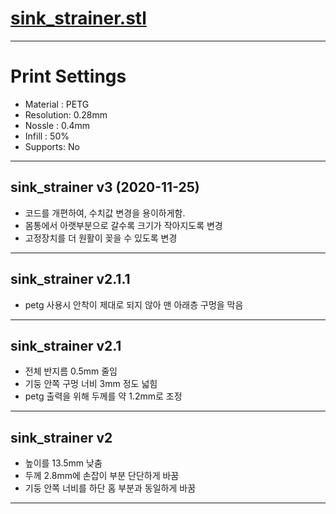 # [sink_strainer.stl](https://github.com/syki66/binary/blob/master/3D-modelings/sink_strainer.stl)

---

# Print Settings

- Material : PETG
- Resolution: 0.28mm
- Nossle : 0.4mm
- Infill : 50%
- Supports: No

---

## sink_strainer v3 (2020-11-25)

- 코드를 개편하여, 수치값 변경을 용이하게함.
- 몸통에서 아랫부분으로 갈수록 크기가 작아지도록 변경
- 고정장치를 더 원활이 꽂을 수 있도록 변경

---

## sink_strainer v2.1.1

- petg 사용시 안착이 제대로 되지 않아 맨 아래층 구멍을 막음

---

## sink_strainer v2.1

- 전체 반지름 0.5mm 줄임
- 기둥 안쪽 구멍 너비 3mm 정도 넓힘
- petg 출력을 위해 두께를 약 1.2mm로 조정

---

## sink_strainer v2

- 높이를 13.5mm 낮춤
- 두께 2.8mm에 손잡이 부분 단단하게 바꿈
- 기둥 안쪽 너비를 하단 홈 부분과 동일하게 바꿈

---